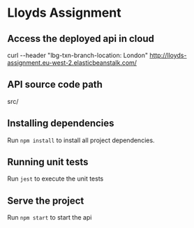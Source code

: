 

# Lloyds Assignment

## Access the deployed api in cloud

curl --header "lbg-txn-branch-location: London" http://lloyds-assignment.eu-west-2.elasticbeanstalk.com/


## API source code path

src/


## Installing dependencies

Run  `npm install` to install all project dependencies.


## Running unit tests

Run `jest` to execute the unit tests


## Serve the project

Run `npm start` to start the api

